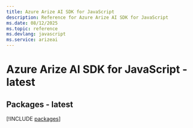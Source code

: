 ```yaml
---
title: Azure Arize AI SDK for JavaScript
description: Reference for Azure Arize AI SDK for JavaScript
ms.date: 08/12/2025
ms.topic: reference
ms.devlang: javascript
ms.service: arizeai
---
```

# Azure Arize AI SDK for JavaScript - latest
## Packages - latest
[!INCLUDE [packages](arize-ai-index.md)]